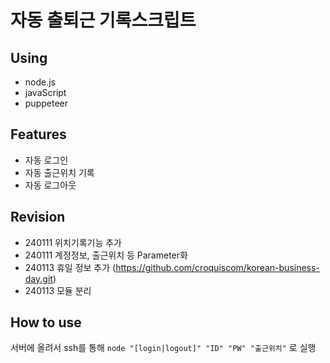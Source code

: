 # 자동 출퇴근 기록스크립트
## Using
* node.js
* javaScript
* puppeteer

## Features
* 자동 로그인
* 자동 출근위치 기록
* 자동 로그아웃

## Revision
* 240111 위치기록기능 추가
* 240111 계정정보, 출근위치 등 Parameter화
* 240113 휴일 정보 추가 (https://github.com/croquiscom/korean-business-day.git)
* 240113 모듈 분리 

## How to use
서버에 올려서 ssh를 통해 `node "[login|logout]" "ID" "PW" "출근위치"` 로 실행